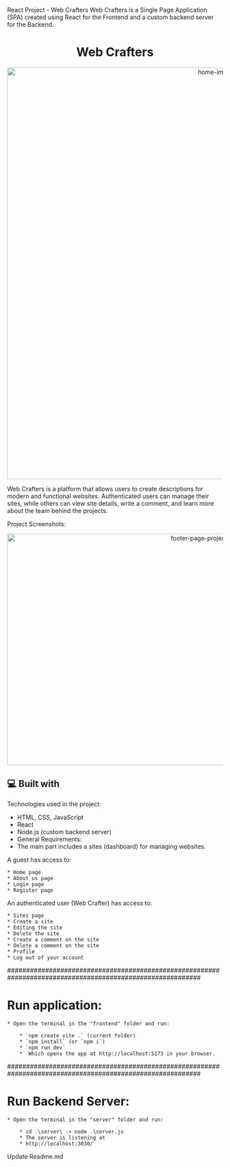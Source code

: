 React Project - Web Crafters
Web Crafters is a Single Page Application (SPA) created using React for the Frontend and a custom backend server for the Backend.

<h1 align="center" id="title">Web Crafters</h1>
<p align="center"><img src="path/to/your/home-page-screenshot.png" alt="home-image" width="960"></p>

<p id="description">Web Crafters is a platform that allows users to create descriptions for modern and functional websites. Authenticated users can manage their sites, while others can view site details, write a comment, and learn more about the team behind the projects.</p>

Project Screenshots:

<p align="center"><img src="path/to/your/footer-page-screenshot.png" alt="footer-page-project-screenshot" width="960" height="540/"></p>


<h2>💻 Built with</h2>

Technologies used in the project:

*   HTML, CSS, JavaScript
*   React
*   Node.js (custom backend server)
*   General Requirements:
*   The main part includes a sites (dashboard) for managing websites.

A guest has access to:

    * Home page
    * About us page
    * Login page
    * Register page

An authenticated user (Web Crafter) has access to:

    * Sites page
    * Create a site
    * Editing the site
    * Delete the site
    * Create a comment on the site
    * Delete a comment on the site
    * Profile
    * Log out of your account

###########################################################################################################

# Run application:
    * Open the terminal in the "frontend" folder and run:

        * `npm create vite .` (current folder)
        * `npm install` (or `npm i`)
        * `npm run dev`
        *  Which opens the app at http://localhost:5173 in your browser.

###########################################################################################################

# Run Backend Server:
    * Open the terminal in the "server" folder and run:

        * cd .\server\ -> node .\server.js
        * The server is listening at 
        * http://localhost:3030/
Update Readme.md